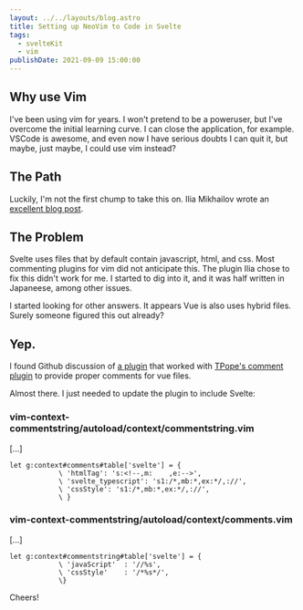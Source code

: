 ```yaml
---
layout: ../../layouts/blog.astro
title: Setting up NeoVim to Code in Svelte
tags:
  - svelteKit
  - vim
publishDate: 2021-09-09 15:00:00
---
```


## Why use Vim

I've been using vim for years. I won't pretend to be a poweruser, but I've overcome the initial learning curve. I can close the application, for example. VSCode is awesome, and even now I have serious doubts I can quit it, but maybe, just maybe, I could use vim instead?

## The Path

Luckily, I'm not the first chump to take this on. Ilia Mikhailov wrote an [excellent blog post](https://codechips.me/vim-setup-for-svelte-development/).

## The Problem

Svelte uses files that by default contain javascript, html, and css. Most commenting plugins for vim did not anticipate this. The plugin Ilia chose to fix this didn't work for me. I started to dig into it, and it was half written in Japaneese, among other issues.

I started looking for other answers. It appears Vue is also uses hybrid files. Surely someone figured this out already?

## Yep.

I found Github discussion of [a plugin](https://github.com/suy/vim-context-commentstring) that worked with [TPope's comment plugin](https://github.com/tpope/vim-commentary) to provide proper comments for vue files.

Almost there. I just needed to update the plugin to include Svelte:

### vim-context-commentstring/autoload/context/commentstring.vim

[...]

```vim
let g:context#comments#table['svelte'] = {
			\ 'htmlTag': 's:<!--,m:    ,e:-->',
			\ 'svelte_typescript': 's1:/*,mb:*,ex:*/,://',
			\ 'cssStyle': 's1:/*,mb:*,ex:*/,://',
			\ }
```

### vim-context-commentstring/autoload/context/comments.vim

[...]

```vim
let g:context#commentstring#table['svelte'] = {
			\ 'javaScript'  : '//%s',
			\ 'cssStyle'    : '/*%s*/',
			\}
```

Cheers!

